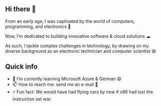 ## Hi there 👋

From an early age, I was captivated by the world of computers, programming, and electronics 🤖

Now, I’m dedicated to building innovative software & cloud solutions ☁

As such, I tackle complex challenges in technology, by drawing on my diverse background as an electronic technician and computer scientist 😄

## Quick info

- 🌱 I’m currently learning Microsoft Azure & German 😄
- 📫 How to reach me: send me an e-mail 👀
- ⚡ Fun fact: We would have had flying cars by now if x86 had lost the instruction set war.




